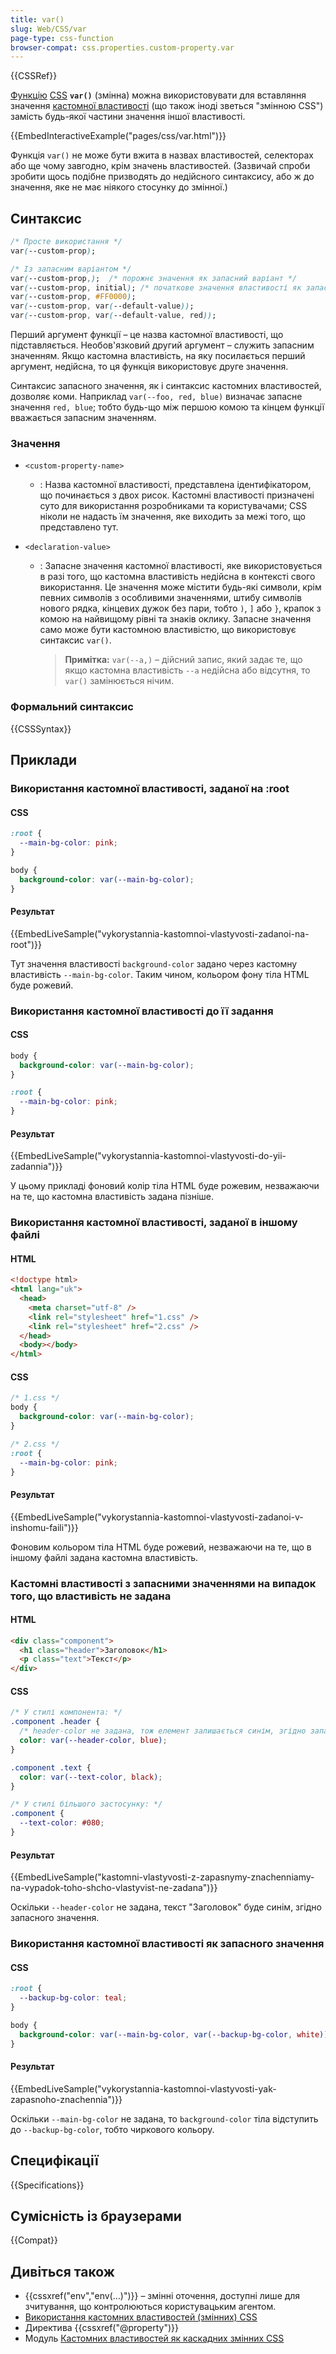 ```yaml
---
title: var()
slug: Web/CSS/var
page-type: css-function
browser-compat: css.properties.custom-property.var
---
```


{{CSSRef}}

[Функцію](/uk/docs/Web/CSS/CSS_Functions) [CSS](/uk/docs/Web/CSS) **`var()`** (змінна) можна використовувати для вставляння значення [кастомної властивості](/uk/docs/Web/CSS/--*) (що також іноді зветься "змінною CSS") замість будь-якої частини значення іншої властивості.

{{EmbedInteractiveExample("pages/css/var.html")}}

Функція `var()` не може бути вжита в назвах властивостей, селекторах або ще чому завгодно, крім значень властивостей. (Зазвичай спроби зробити щось подібне призводять до недійсного синтаксису, або ж до значення, яке не має ніякого стосунку до змінної.)

## Синтаксис

```css
/* Просте використання */
var(--custom-prop);

/* Із запасним варіантом */
var(--custom-prop,);  /* порожнє значення як запасний варіант */
var(--custom-prop, initial); /* початкове значення властивості як запасний варіант */
var(--custom-prop, #FF0000);
var(--custom-prop, var(--default-value));
var(--custom-prop, var(--default-value, red));
```

Перший аргумент функції – це назва кастомної властивості, що підставляється. Необов'язковий другий аргумент – служить запасним значенням. Якщо кастомна властивість, на яку посилається перший аргумент, недійсна, то ця функція використовує друге значення.

Синтаксис запасного значення, як і синтаксис кастомних властивостей, дозволяє коми. Наприклад `var(--foo, red, blue)` визначає запасне значення `red, blue`; тобто будь-що між першою комою та кінцем функції вважається запасним значенням.

### Значення

- `<custom-property-name>`

  - : Назва кастомної властивості, представлена ідентифікатором, що починається з двох рисок. Кастомні властивості призначені суто для використання розробниками та користувачами; CSS ніколи не надасть їм значення, яке виходить за межі того, що представлено тут.

- `<declaration-value>`

  - : Запасне значення кастомної властивості, яке використовується в разі того, що кастомна властивість недійсна в контексті свого використання. Це значення може містити будь-які символи, крім певних символів з особливими значеннями, штибу символів нового рядка, кінцевих дужок без пари, тобто `)`, `]` або `}`, крапок з комою на найвищому рівні та знаків оклику. Запасне значення само може бути кастомною властивістю, що використовує синтаксис `var()`.

    > **Примітка:** `var(--a,)` – дійсний запис, який задає те, що якщо кастомна властивість `--a` недійсна або відсутня, то `var()` замінюється нічим.

### Формальний синтаксис

{{CSSSyntax}}

## Приклади

### Використання кастомної властивості, заданої на :root

#### CSS

```css
:root {
  --main-bg-color: pink;
}

body {
  background-color: var(--main-bg-color);
}
```

#### Результат

{{EmbedLiveSample("vykorystannia-kastomnoi-vlastyvosti-zadanoi-na-root")}}

Тут значення властивості `background-color` задано через кастомну властивість `--main-bg-color`. Таким чином, кольором фону тіла HTML буде рожевий.

### Використання кастомної властивості до її задання

#### CSS

```css
body {
  background-color: var(--main-bg-color);
}

:root {
  --main-bg-color: pink;
}
```

#### Результат

{{EmbedLiveSample("vykorystannia-kastomnoi-vlastyvosti-do-yii-zadannia")}}

У цьому прикладі фоновий колір тіла HTML буде рожевим, незважаючи на те, що кастомна властивість задана пізніше.

### Використання кастомної властивості, заданої в іншому файлі

#### HTML

```html
<!doctype html>
<html lang="uk">
  <head>
    <meta charset="utf-8" />
    <link rel="stylesheet" href="1.css" />
    <link rel="stylesheet" href="2.css" />
  </head>
  <body></body>
</html>
```

#### CSS

```css
/* 1.css */
body {
  background-color: var(--main-bg-color);
}
```

```css
/* 2.css */
:root {
  --main-bg-color: pink;
}
```

#### Результат

{{EmbedLiveSample("vykorystannia-kastomnoi-vlastyvosti-zadanoi-v-inshomu-faili")}}

Фоновим кольором тіла HTML буде рожевий, незважаючи на те, що в іншому файлі задана кастомна властивість.

### Кастомні властивості з запасними значеннями на випадок того, що властивість не задана

#### HTML

```html
<div class="component">
  <h1 class="header">Заголовок</h1>
  <p class="text">Текст</p>
</div>
```

#### CSS

```css
/* У стилі компонента: */
.component .header {
  /* header-color не задана, тож елемент залишається синім, згідно запасного значення */
  color: var(--header-color, blue);
}

.component .text {
  color: var(--text-color, black);
}

/* У стилі більшого застосунку: */
.component {
  --text-color: #080;
}
```

#### Результат

{{EmbedLiveSample("kastomni-vlastyvosti-z-zapasnymy-znachenniamy-na-vypadok-toho-shcho-vlastyvist-ne-zadana")}}

Оскільки `--header-color` не задана, текст "Заголовок" буде синім, згідно запасного значення.

### Використання кастомної властивості як запасного значення

#### CSS

```css
:root {
  --backup-bg-color: teal;
}

body {
  background-color: var(--main-bg-color, var(--backup-bg-color, white));
}
```

#### Результат

{{EmbedLiveSample("vykorystannia-kastomnoi-vlastyvosti-yak-zapasnoho-znachennia")}}

Оскільки `--main-bg-color` не задана, то `background-color` тіла відступить до `--backup-bg-color`, тобто чиркового кольору.

## Специфікації

{{Specifications}}

## Сумісність із браузерами

{{Compat}}

## Дивіться також

- {{cssxref("env","env(…)")}} – змінні оточення, доступні лише для зчитування, що контролюються користувацьким агентом.
- [Використання кастомних властивостей (змінних) CSS](/uk/docs/Web/CSS/Using_CSS_custom_properties)
- Директива {{cssxref("@property")}}
- Модуль [Кастомних властивостей як каскадних змінних CSS](/uk/docs/Web/CSS/CSS_cascading_variables)

